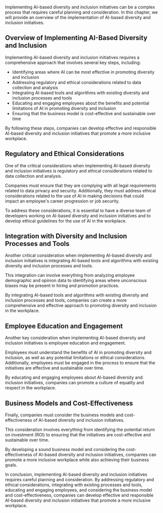
Implementing AI-based diversity and inclusion initiatives can be a complex process that requires careful planning and consideration. In this chapter, we will provide an overview of the implementation of AI-based diversity and inclusion initiatives.

Overview of Implementing AI-Based Diversity and Inclusion
---------------------------------------------------------

Implementing AI-based diversity and inclusion initiatives requires a comprehensive approach that involves several key steps, including:

* Identifying areas where AI can be most effective in promoting diversity and inclusion
* Addressing regulatory and ethical considerations related to data collection and analysis
* Integrating AI-based tools and algorithms with existing diversity and inclusion processes and tools
* Educating and engaging employees about the benefits and potential limitations of AI in promoting diversity and inclusion
* Ensuring that the business model is cost-effective and sustainable over time

By following these steps, companies can develop effective and responsible AI-based diversity and inclusion initiatives that promote a more inclusive workplace.

Regulatory and Ethical Considerations
-------------------------------------

One of the critical considerations when implementing AI-based diversity and inclusion initiatives is regulatory and ethical considerations related to data collection and analysis.

Companies must ensure that they are complying with all legal requirements related to data privacy and security. Additionally, they must address ethical considerations related to the use of AI in making decisions that could impact an employee's career progression or job security.

To address these considerations, it is essential to have a diverse team of developers working on AI-based diversity and inclusion initiatives and to develop ethical guidelines for the use of AI in the workplace.

Integration with Diversity and Inclusion Processes and Tools
------------------------------------------------------------

Another critical consideration when implementing AI-based diversity and inclusion initiatives is integrating AI-based tools and algorithms with existing diversity and inclusion processes and tools.

This integration can involve everything from analyzing employee demographic and opinion data to identifying areas where unconscious biases may be present in hiring and promotion practices.

By integrating AI-based tools and algorithms with existing diversity and inclusion processes and tools, companies can create a more comprehensive and effective approach to promoting diversity and inclusion in the workplace.

Employee Education and Engagement
---------------------------------

Another key consideration when implementing AI-based diversity and inclusion initiatives is employee education and engagement.

Employees must understand the benefits of AI in promoting diversity and inclusion, as well as any potential limitations or ethical considerations. Additionally, employees must be engaged in the process to ensure that the initiatives are effective and sustainable over time.

By educating and engaging employees about AI-based diversity and inclusion initiatives, companies can promote a culture of equality and respect in the workplace.

Business Models and Cost-Effectiveness
--------------------------------------

Finally, companies must consider the business models and cost-effectiveness of AI-based diversity and inclusion initiatives.

This consideration involves everything from identifying the potential return on investment (ROI) to ensuring that the initiatives are cost-effective and sustainable over time.

By developing a sound business model and considering the cost-effectiveness of AI-based diversity and inclusion initiatives, companies can promote a more inclusive workplace while also achieving their business goals.

In conclusion, implementing AI-based diversity and inclusion initiatives requires careful planning and consideration. By addressing regulatory and ethical considerations, integrating with existing processes and tools, educating and engaging employees, and considering the business model and cost-effectiveness, companies can develop effective and responsible AI-based diversity and inclusion initiatives that promote a more inclusive workplace.
